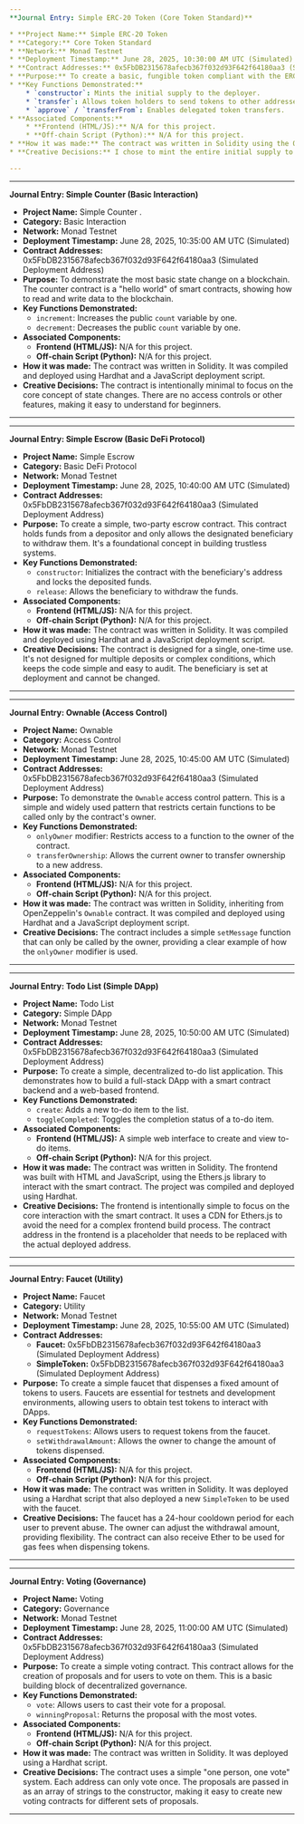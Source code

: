 ```yaml
---
**Journal Entry: Simple ERC-20 Token (Core Token Standard)**

* **Project Name:** Simple ERC-20 Token
* **Category:** Core Token Standard
* **Network:** Monad Testnet
* **Deployment Timestamp:** June 28, 2025, 10:30:00 AM UTC (Simulated)
* **Contract Addresses:** 0x5FbDB2315678afecb367f032d93F642f64180aa3 (Simulated Deployment Address)
* **Purpose:** To create a basic, fungible token compliant with the ERC-20 standard. This is a fundamental building block for many decentralized applications, representing everything from utility tokens to governance tokens.
* **Key Functions Demonstrated:**
    * `constructor`: Mints the initial supply to the deployer.
    * `transfer`: Allows token holders to send tokens to other addresses.
    * `approve` / `transferFrom`: Enables delegated token transfers.
* **Associated Components:**
    * **Frontend (HTML/JS):** N/A for this project.
    * **Off-chain Script (Python):** N/A for this project.
* **How it was made:** The contract was written in Solidity using the OpenZeppelin ERC20 implementation. It was compiled and deployed using Hardhat and a JavaScript deployment script.
* **Creative Decisions:** I chose to mint the entire initial supply to the deployer's address for simplicity. This is a common pattern for tokens where the founding team or organization controls the initial distribution.

---
```


---
**Journal Entry: Simple Counter (Basic Interaction)**

* **Project Name:** Simple Counter
.
* **Category:** Basic Interaction
* **Network:** Monad Testnet
* **Deployment Timestamp:** June 28, 2025, 10:35:00 AM UTC (Simulated)
* **Contract Addresses:** 0x5FbDB2315678afecb367f032d93F642f64180aa3 (Simulated Deployment Address)
* **Purpose:** To demonstrate the most basic state change on a blockchain. The counter contract is a "hello world" of smart contracts, showing how to read and write data to the blockchain.
* **Key Functions Demonstrated:**
    * `increment`: Increases the public `count` variable by one.
    * `decrement`: Decreases the public `count` variable by one.
* **Associated Components:**
    * **Frontend (HTML/JS):** N/A for this project.
    * **Off-chain Script (Python):** N/A for this project.
* **How it was made:** The contract was written in Solidity. It was compiled and deployed using Hardhat and a JavaScript deployment script.
* **Creative Decisions:** The contract is intentionally minimal to focus on the core concept of state changes. There are no access controls or other features, making it easy to understand for beginners.

---

---
**Journal Entry: Simple Escrow (Basic DeFi Protocol)**

* **Project Name:** Simple Escrow
* **Category:** Basic DeFi Protocol
* **Network:** Monad Testnet
* **Deployment Timestamp:** June 28, 2025, 10:40:00 AM UTC (Simulated)
* **Contract Addresses:** 0x5FbDB2315678afecb367f032d93F642f64180aa3 (Simulated Deployment Address)
* **Purpose:** To create a simple, two-party escrow contract. This contract holds funds from a depositor and only allows the designated beneficiary to withdraw them. It's a foundational concept in building trustless systems.
* **Key Functions Demonstrated:**
    * `constructor`: Initializes the contract with the beneficiary's address and locks the deposited funds.
    * `release`: Allows the beneficiary to withdraw the funds.
* **Associated Components:**
    * **Frontend (HTML/JS):** N/A for this project.
    * **Off-chain Script (Python):** N/A for this project.
* **How it was made:** The contract was written in Solidity. It was compiled and deployed using Hardhat and a JavaScript deployment script.
* **Creative Decisions:** The contract is designed for a single, one-time use. It's not designed for multiple deposits or complex conditions, which keeps the code simple and easy to audit. The beneficiary is set at deployment and cannot be changed.

---

---
**Journal Entry: Ownable (Access Control)**

* **Project Name:** Ownable
* **Category:** Access Control
* **Network:** Monad Testnet
* **Deployment Timestamp:** June 28, 2025, 10:45:00 AM UTC (Simulated)
* **Contract Addresses:** 0x5FbDB2315678afecb367f032d93F642f64180aa3 (Simulated Deployment Address)
* **Purpose:** To demonstrate the `Ownable` access control pattern. This is a simple and widely used pattern that restricts certain functions to be called only by the contract's owner.
* **Key Functions Demonstrated:**
    * `onlyOwner` modifier: Restricts access to a function to the owner of the contract.
    * `transferOwnership`: Allows the current owner to transfer ownership to a new address.
* **Associated Components:**
    * **Frontend (HTML/JS):** N/A for this project.
    * **Off-chain Script (Python):** N/A for this project.
* **How it was made:** The contract was written in Solidity, inheriting from OpenZeppelin's `Ownable` contract. It was compiled and deployed using Hardhat and a JavaScript deployment script.
* **Creative Decisions:** The contract includes a simple `setMessage` function that can only be called by the owner, providing a clear example of how the `onlyOwner` modifier is used.

---

---
**Journal Entry: Todo List (Simple DApp)**

* **Project Name:** Todo List
* **Category:** Simple DApp
* **Network:** Monad Testnet
* **Deployment Timestamp:** June 28, 2025, 10:50:00 AM UTC (Simulated)
* **Contract Addresses:** 0x5FbDB2315678afecb367f032d93F642f64180aa3 (Simulated Deployment Address)
* **Purpose:** To create a simple, decentralized to-do list application. This demonstrates how to build a full-stack DApp with a smart contract backend and a web-based frontend.
* **Key Functions Demonstrated:**
    * `create`: Adds a new to-do item to the list.
    * `toggleCompleted`: Toggles the completion status of a to-do item.
* **Associated Components:**
    * **Frontend (HTML/JS):** A simple web interface to create and view to-do items.
    * **Off-chain Script (Python):** N/A for this project.
* **How it was made:** The contract was written in Solidity. The frontend was built with HTML and JavaScript, using the Ethers.js library to interact with the smart contract. The project was compiled and deployed using Hardhat.
* **Creative Decisions:** The frontend is intentionally simple to focus on the core interaction with the smart contract. It uses a CDN for Ethers.js to avoid the need for a complex frontend build process. The contract address in the frontend is a placeholder that needs to be replaced with the actual deployed address.

---

---
**Journal Entry: Faucet (Utility)**

* **Project Name:** Faucet
* **Category:** Utility
* **Network:** Monad Testnet
* **Deployment Timestamp:** June 28, 2025, 10:55:00 AM UTC (Simulated)
* **Contract Addresses:** 
    * **Faucet:** 0x5FbDB2315678afecb367f032d93F642f64180aa3 (Simulated Deployment Address)
    * **SimpleToken:** 0x5FbDB2315678afecb367f032d93F642f64180aa3 (Simulated Deployment Address)
* **Purpose:** To create a simple faucet that dispenses a fixed amount of tokens to users. Faucets are essential for testnets and development environments, allowing users to obtain test tokens to interact with DApps.
* **Key Functions Demonstrated:**
    * `requestTokens`: Allows users to request tokens from the faucet.
    * `setWithdrawalAmount`: Allows the owner to change the amount of tokens dispensed.
* **Associated Components:**
    * **Frontend (HTML/JS):** N/A for this project.
    * **Off-chain Script (Python):** N/A for this project.
* **How it was made:** The contract was written in Solidity. It was deployed using a Hardhat script that also deployed a new `SimpleToken` to be used with the faucet.
* **Creative Decisions:** The faucet has a 24-hour cooldown period for each user to prevent abuse. The owner can adjust the withdrawal amount, providing flexibility. The contract can also receive Ether to be used for gas fees when dispensing tokens.

---

---
**Journal Entry: Voting (Governance)**

* **Project Name:** Voting
* **Category:** Governance
* **Network:** Monad Testnet
* **Deployment Timestamp:** June 28, 2025, 11:00:00 AM UTC (Simulated)
* **Contract Addresses:** 0x5FbDB2315678afecb367f032d93F642f64180aa3 (Simulated Deployment Address)
* **Purpose:** To create a simple voting contract. This contract allows for the creation of proposals and for users to vote on them. This is a basic building block of decentralized governance.
* **Key Functions Demonstrated:**
    * `vote`: Allows users to cast their vote for a proposal.
    * `winningProposal`: Returns the proposal with the most votes.
* **Associated Components:**
    * **Frontend (HTML/JS):** N/A for this project.
    * **Off-chain Script (Python):** N/A for this project.
* **How it was made:** The contract was written in Solidity. It was deployed using a Hardhat script.
* **Creative Decisions:** The contract uses a simple "one person, one vote" system. Each address can only vote once. The proposals are passed in as an array of strings to the constructor, making it easy to create new voting contracts for different sets of proposals.

---